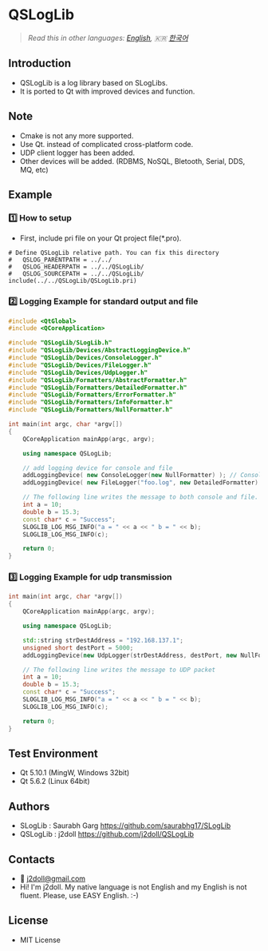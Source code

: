 # QSLogLib

> *Read this in other languages: [English](README.md), :kr: [한국어](README.ko.md)*

## Introduction
- QSLogLib is a log library based on SLogLibs.
- It is ported to Qt with improved devices and function.

## Note
- Cmake is not any more supported. 
- Use Qt. instead of complicated cross-platform code.
- UDP client logger has been added. 
- Other devices will be added. (RDBMS, NoSQL, Bletooth, Serial, DDS, MQ, etc)

## Example

### :one: How to setup
- First, include pri file on your Qt project file(*.pro).
```
# Define QSLogLib relative path. You can fix this directory
#   QSLOG_PARENTPATH = ../../
#   QSLOG_HEADERPATH = ../../QSLogLib/
#   QSLOG_SOURCEPATH = ../../QSLogLib/
include(../../QSLogLib/QSLogLib.pri)
```

### :two: Logging Example for standard output and file
```cpp
#include <QtGlobal>
#include <QCoreApplication>

#include "QSLogLib/SLogLib.h"
#include "QSLogLib/Devices/AbstractLoggingDevice.h"
#include "QSLogLib/Devices/ConsoleLogger.h"
#include "QSLogLib/Devices/FileLogger.h"
#include "QSLogLib/Devices/UdpLogger.h"
#include "QSLogLib/Formatters/AbstractFormatter.h"
#include "QSLogLib/Formatters/DetailedFormatter.h"
#include "QSLogLib/Formatters/ErrorFormatter.h"
#include "QSLogLib/Formatters/InfoFormatter.h"
#include "QSLogLib/Formatters/NullFormatter.h"

int main(int argc, char *argv[])
{
    QCoreApplication mainApp(argc, argv);

    using namespace QSLogLib;

    // add logging device for console and file	
    addLoggingDevice( new ConsoleLogger(new NullFormatter) ); // Console + nullFormat
    addLoggingDevice( new FileLogger("foo.log", new DetailedFormatter) ); // File + detailedFormat

    // The following line writes the message to both console and file.
    int a = 10;
    double b = 15.3;
    const char* c = "Success";
    SLOGLIB_LOG_MSG_INFO("a = " << a << " b = " << b);
    SLOGLIB_LOG_MSG_INFO(c);

    return 0;
}
```

### :three: Logging Example for udp transmission
```cpp
int main(int argc, char *argv[])
{
	QCoreApplication mainApp(argc, argv);

	using namespace QSLogLib;

	std::string strDestAddress = "192.168.137.1";
	unsigned short destPort = 5000;
	addLoggingDevice(new UdpLogger(strDestAddress, destPort, new NullFormatter));

	// The following line writes the message to UDP packet 
	int a = 10;
	double b = 15.3;
	const char* c = "Success";
	SLOGLIB_LOG_MSG_INFO("a = " << a << " b = " << b);
	SLOGLIB_LOG_MSG_INFO(c);

	return 0;
}
```

## Test Environment
- Qt 5.10.1 (MingW, Windows 32bit)
- Qt 5.6.2 (Linux 64bit)

## Authors
- SLogLib : Saurabh Garg https://github.com/saurabhg17/SLogLib
- QSLogLib : j2doll https://github.com/j2doll/QSLogLib

## Contacts
- :email: j2doll@gmail.com
- Hi! I'm j2doll. My native language is not English and my English is not fluent. Please, use EASY English. :-)

## License
- MIT License
